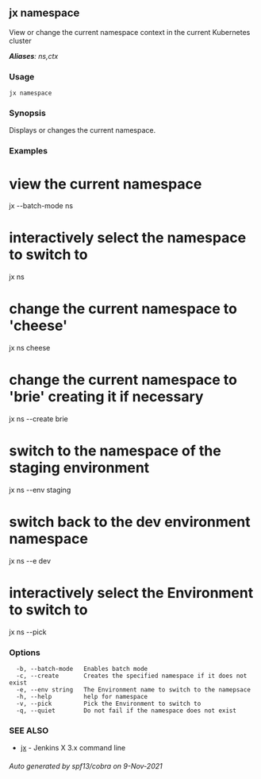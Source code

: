 ## jx namespace

View or change the current namespace context in the current Kubernetes cluster

***Aliases**: ns,ctx*

### Usage

```
jx namespace
```

### Synopsis

Displays or changes the current namespace.

### Examples

  # view the current namespace
  jx --batch-mode ns
  
  # interactively select the namespace to switch to
  jx ns
  
  # change the current namespace to 'cheese'
  jx ns cheese
  
  # change the current namespace to 'brie' creating it if necessary
  jx ns --create brie
  
  # switch to the namespace of the staging environment
  jx ns --env staging
  
  # switch back to the dev environment namespace
  jx ns --e dev
  
  # interactively select the Environment to switch to
  jx ns --pick

### Options

```
  -b, --batch-mode   Enables batch mode
  -c, --create       Creates the specified namespace if it does not exist
  -e, --env string   The Environment name to switch to the namepsace
  -h, --help         help for namespace
  -v, --pick         Pick the Environment to switch to
  -q, --quiet        Do not fail if the namespace does not exist
```

### SEE ALSO

* [jx](jx.md)	 - Jenkins X 3.x command line

###### Auto generated by spf13/cobra on 9-Nov-2021
